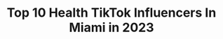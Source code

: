 ---
title: Top 10 Health TikTok Influencers In Miami in 2023
description: >-
  Find top health TikTok influencers in Miami in 2023. Most popular hashtags: #health #miami #fyp #foryoupage.
platform: TikTok
hits: 47
text_top: See the top-rated TikTok accounts on inBeat.
text_bottom: Our database has 47 TikTok influencers like this in Miami, United States for you to pitch.
profiles:
  - username: "drthierryjacquemin"
    fullname: >-
      DrThierryJacquemin
    bio: >-
      Physician dedicated to Beauty, Wellness, and Performance 💪💪💪 (305) 667-1511
    location: "United States"
    followers: 65600
    engagement: 694
    commentsToLikes: 0.085145
    id: ck9fx9k895jc70j78c92r6sun
    verified: false
    hashtags: "#health, #miami, #amazing, #medicine"
  - username: "doctor.jarrett"
    fullname: >-
      Dr. Jarrett Schanzer
    bio: >-
      Instagram (150k) ⤴️ 📍Miami / NYC Health💉Humor💉Inspiration Anesthesia😷
    location: "United States"
    followers: 150900
    engagement: 846
    commentsToLikes: 0.030527
    id: ckdbs9wzgcgxv0j23tvaoyutk
    verified: false
    hashtags: "#adhd, #foryoupage, #comedy, #fyp"
  - username: "thecarolinalifestyle"
    fullname: >-
      Carolina
    bio: >-
      say hi on IG! ⬆️🥰 ✨lifestyle & wellness✨ holistic health coach in training 🤍
    location: "United States"
    followers: 134600
    engagement: 901
    commentsToLikes: 0.008258
    id: ckf4uppf23x1k0j2395uqoytu
    verified: false
    hashtags: "#fyp, #plantbased, #foryou, #whatiatetoday"
  - username: "miamifruit"
    fullname: >-
      miamifruit
    bio: >-
      Follow on IG: @miamifruit 🌈 Tap link below to order our fruit ⬇️
    location: "United States"
    followers: 232600
    engagement: 1099
    commentsToLikes: 0.015141
    id: ck83k2mp08twh0j78x2ip2jnj
    verified: false
    hashtags: "#exoticfruit, #pomelo, #citrus, #fruit"
  - username: "its_heavv"
    fullname: >-
      its_heavv
    bio: >-
      📸: @its_heavv 🐦: @its_heavv
    location: "United States"
    followers: 14600
    engagement: 1285
    commentsToLikes: 0.010361
    id: ck9c2iqxzp6vv0j78pg2tq4qs
    verified: false
    hashtags: "#fyp, #blackownedbusiness, #keepingbusy, #hair"
  - username: "amari.ab.bryant"
    fullname: >-
      Amari ”AB” Bryant
    bio: >-
      MIAMI 🤘🏽🤘🏽 CBD PLUG 🍃🌴🎍 Tik Tok 50k Goal 😂😂 Just Call Me Amari
    location: "United States"
    followers: 56500
    engagement: 1091
    commentsToLikes: 0.043768
    id: ckbalpnl1cn1l0j23oi3wvu3f
    verified: false
    hashtags: "#hawaii, #foryoupage, #worldseries, #welldone"
  - username: "andreamoya"
    fullname: >-
      Andrea Moya
    bio: >-
      insta: @andreagmoya MIAMI 🌊🌞🌺
    location: "United States"
    followers: 21300
    engagement: 419
    commentsToLikes: 0.021864
    id: ckbff4p479ls10j23ar6m1yb5
    verified: false
    hashtags: "#blonde, #fyp, #foryoupage, #tan"
  - username: "imsweatyandiknowit"
    fullname: >-
      BY CALLIE JARDINE
    bio: >-
      YOUR GO-TO GUIDE FOR ALL THINGS HEALTH & WELLNESS 💌imsweatyandiknowit@gmail.com
    location: "United States"
    followers: 63100
    engagement: 1280
    commentsToLikes: 0.014915
    id: ckcp2j9x7bmlz0j23uojdi41z
    verified: false
    hashtags: "#workout, #healthylifestyle, #healthy, #duet"
  - username: "cozyrosati"
    fullname: >-
      Cosette Rosati
    bio: >-
      True Life: I’m an influencer Model BTS | Health & Wellness | Avid Thrifter
    location: "United States"
    followers: 88500
    engagement: 460
    commentsToLikes: 0.029975
    id: ckacfmt0yrjis0i787jm6lk9x
    verified: false
    hashtags: "#vegan, #bts, #model, #foodie"
  - username: "berthadelina"
    fullname: >-
      Adelina
    bio: >-
      Follow for GOOD LUCK Latina. F🍩🍩DIE. Miami, FL
    location: "United States"
    followers: 11400
    engagement: 579
    commentsToLikes: 0.040727
    id: ckai8ve165us00i788c2mmkag
    verified: false
    hashtags: "#food, #florida, #yum, #foodie"
---